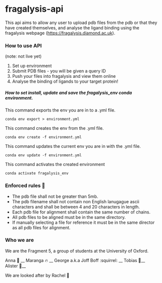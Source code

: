 # fragalysis-api

This api aims to allow any user to upload pdb files from the pdb or that they have created themselves, and analyse the ligand binding using the fragalysis webpage (https://fragalysis.diamond.ac.uk).

### How to use API

(note: not live yet)

1. Set up environment
2. Submit PDB files - you will be given a query ID 
3. Push your files into fragalysis and view them online
4. Analyse the binding of ligands to your target protein!

##### How to set install, update and save the fragalysis_env conda environment.

This command exports the env you are in to a .yml file.
```
conda env export > environment.yml
```
This command creates the env from the .yml file.
```
conda env create -f environment.yml
```
This command updates the current env you are in with the .yml file.
```
conda env update -f environment.yml
```
This command activates the created environment 
```
conda activate fragalysis_env
```

### Enforced rules :scroll:
* The pdb file shall not be greater than 5mb.
* The pdb filename shall not contain non English lanugague ascii characters and shall be between 4 and 20 characters in length.
* Each pdb file for alignment shall contain the same number of chains.
* All pdb files to be aligned must be in the same directory.
* If manually selecting a file for reference it must be in the same director as all pdb files for alignment. 

### Who we are

We are the Fragment 5, a group of students at the University of Oxford.

Anna :whale: __
Maranga :fire: __
George a.k.a Joff Boff :squirrel: __
Tobias :european_post_office:__
Alister :panda_face:__

We are looked after by Rachel :crown:

